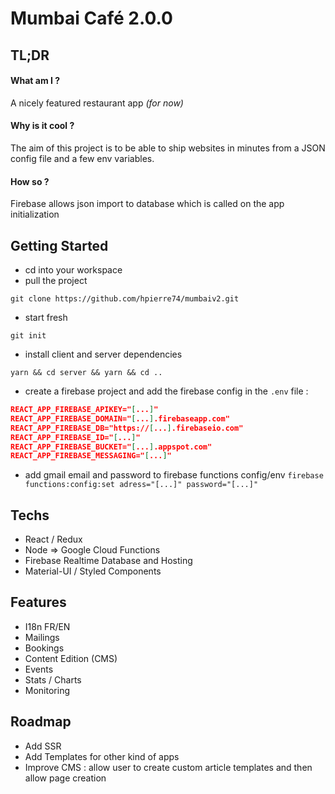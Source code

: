 # Mumbai Café 2.0.0

## TL;DR

#### What am I ?

A nicely featured restaurant app _(for now)_

#### Why is it cool ?

The aim of this project is to be able to ship websites in minutes from a JSON config file and a few env variables.

#### How so ?

Firebase allows json import to database which is called on the app initialization

## Getting Started

- cd into your workspace
- pull the project

```
git clone https://github.com/hpierre74/mumbaiv2.git
```

- start fresh

```
git init
```

- install client and server dependencies

```
yarn && cd server && yarn && cd ..
```

- create a firebase project and add the firebase config in the `.env` file :

```json
REACT_APP_FIREBASE_APIKEY="[...]"
REACT_APP_FIREBASE_DOMAIN="[...].firebaseapp.com"
REACT_APP_FIREBASE_DB="https://[...].firebaseio.com"
REACT_APP_FIREBASE_ID="[...]"
REACT_APP_FIREBASE_BUCKET="[...].appspot.com"
REACT_APP_FIREBASE_MESSAGING="[...]"
```

- add gmail email and password to firebase functions config/env `firebase functions:config:set adress="[...]" password="[...]"`

## Techs

- React / Redux
- Node => Google Cloud Functions
- Firebase Realtime Database and Hosting
- Material-UI / Styled Components

## Features

- I18n FR/EN
- Mailings
- Bookings
- Content Edition (CMS)
- Events
- Stats / Charts
- Monitoring

## Roadmap

- Add SSR
- Add Templates for other kind of apps
- Improve CMS : allow user to create custom article templates and then allow page creation
